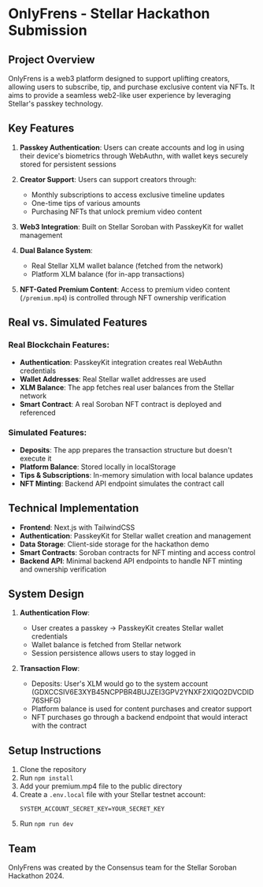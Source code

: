 # OnlyFrens - Stellar Hackathon Submission

## Project Overview

OnlyFrens is a web3 platform designed to support uplifting creators, allowing users to subscribe, tip, and purchase exclusive content via NFTs. It aims to provide a seamless web2-like user experience by leveraging Stellar's passkey technology.

## Key Features

1. **Passkey Authentication**: Users can create accounts and log in using their device's biometrics through WebAuthn, with wallet keys securely stored for persistent sessions
   
2. **Creator Support**: Users can support creators through:
   - Monthly subscriptions to access exclusive timeline updates
   - One-time tips of various amounts
   - Purchasing NFTs that unlock premium video content
   
3. **Web3 Integration**: Built on Stellar Soroban with PasskeyKit for wallet management

4. **Dual Balance System**:
   - Real Stellar XLM wallet balance (fetched from the network)
   - Platform XLM balance (for in-app transactions)

5. **NFT-Gated Premium Content**: Access to premium video content (`/premium.mp4`) is controlled through NFT ownership verification

## Real vs. Simulated Features

### Real Blockchain Features:
- **Authentication**: PasskeyKit integration creates real WebAuthn credentials
- **Wallet Addresses**: Real Stellar wallet addresses are used
- **XLM Balance**: The app fetches real user balances from the Stellar network
- **Smart Contract**: A real Soroban NFT contract is deployed and referenced

### Simulated Features:
- **Deposits**: The app prepares the transaction structure but doesn't execute it
- **Platform Balance**: Stored locally in localStorage
- **Tips & Subscriptions**: In-memory simulation with local balance updates
- **NFT Minting**: Backend API endpoint simulates the contract call

## Technical Implementation

- **Frontend**: Next.js with TailwindCSS
- **Authentication**: PasskeyKit for Stellar wallet creation and management
- **Data Storage**: Client-side storage for the hackathon demo
- **Smart Contracts**: Soroban contracts for NFT minting and access control
- **Backend API**: Minimal backend API endpoints to handle NFT minting and ownership verification

## System Design

1. **Authentication Flow**:
   - User creates a passkey → PasskeyKit creates Stellar wallet credentials
   - Wallet balance is fetched from Stellar network
   - Session persistence allows users to stay logged in

2. **Transaction Flow**:
   - Deposits: User's XLM would go to the system account (GDXCCSIV6E3XYB45NCPPBR4BUJZEI3GPV2YNXF2XIQO2DVCDID76SHFG)
   - Platform balance is used for content purchases and creator support
   - NFT purchases go through a backend endpoint that would interact with the contract

## Setup Instructions

1. Clone the repository
2. Run `npm install`
3. Add your premium.mp4 file to the public directory
4. Create a `.env.local` file with your Stellar testnet account:
   ```
   SYSTEM_ACCOUNT_SECRET_KEY=YOUR_SECRET_KEY
   ```
5. Run `npm run dev`

## Team

OnlyFrens was created by the Consensus team for the Stellar Soroban Hackathon 2024. 